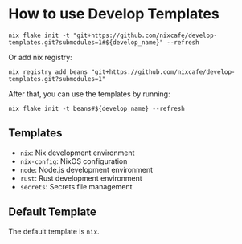 # How to use Develop Templates

```shell
nix flake init -t "git+https://github.com/nixcafe/develop-templates.git?submodules=1#${develop_name}" --refresh
```

Or add nix registry:

```shell
nix registry add beans "git+https://github.com/nixcafe/develop-templates.git?submodules=1"
```

After that, you can use the templates by running:

```shell
nix flake init -t beans#${develop_name} --refresh
```

## Templates

- `nix`: Nix development environment
- `nix-config`: NixOS configuration
- `node`: Node.js development environment
- `rust`: Rust development environment
- `secrets`: Secrets file management

## Default Template

The default template is `nix`.

